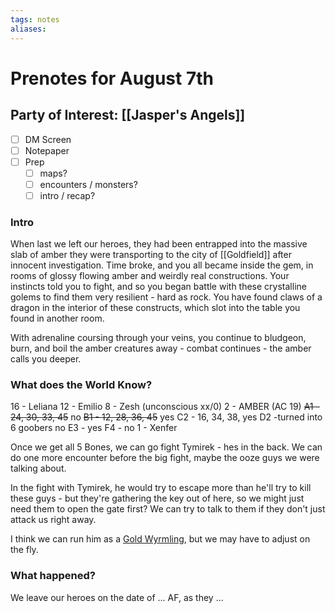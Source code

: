 ```yaml
---
tags: notes
aliases:
---
```


# Prenotes for August 7th
## Party of Interest: [[Jasper's Angels]]
- [ ] DM Screen
- [ ] Notepaper
- [ ] Prep
	- [ ] maps?
	- [ ] encounters / monsters?
	- [ ] intro / recap?

### Intro

When last we left our heroes, they had been entrapped into the massive slab of amber they were transporting to the city of [[Goldfield]] after innocent investigation. Time broke, and you all became inside the gem, in rooms of glossy flowing amber and weirdly real constructions. Your instincts told you to fight, and so you began battle with these crystalline golems to find them very resilient - hard as rock. You have found claws of a dragon in the interior of these constructs, which slot into the table you found in another room. 

With adrenaline coursing through your veins, you continue to bludgeon, burn, and boil the amber creatures away - combat continues - the amber calls you deeper.

### What does the World Know?

16 - Leliana
12 - Emilio 
8 - Zesh (unconscious xx/0)
2 - AMBER (AC 19)
	~~A1 - 24, 30, 33, 45~~ no
	~~B1 - 12, 28, 36, 45~~ yes
	C2 - 16, 34, 38,  yes
	D2 -turned into 6 goobers no
	E3 - yes
	F4 - no
1 - Xenfer

Once we get all 5 Bones, we can go fight Tymirek - hes in the back. We can do one more encounter before the big fight, maybe the ooze guys we were talking about.

In the fight with Tymirek, he would try to escape more than he'll try to kill these guys - but they're gathering the key out of here, so we might just need them to open the gate first? We can try to talk to them if they don't just attack us right away.

I think we can run him as a [Gold Wyrmling](https://www.aidedd.org/dnd/monstres.php?vo=gold-dragon-wyrmling), but we may have to adjust on the fly.


### What happened?


We leave our heroes on the date of ... AF, as they ...